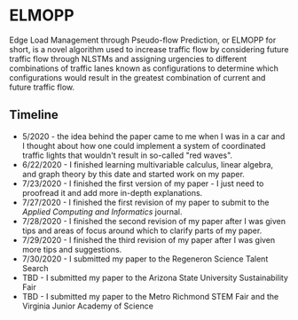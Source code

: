 # ELMOPP
Edge Load Management through Pseudo-flow Prediction, or ELMOPP for short, is a novel algorithm used to increase traffic flow by considering future traffic flow through NLSTMs and assigning urgencies to different combinations of traffic lanes known as configurations to determine which configurations would result in the greatest combination of current and future traffic flow.

## Timeline
* 5/2020 - the idea behind the paper came to me when I was in a car and I thought about how one could implement a system of coordinated traffic lights that wouldn't result in so-called "red waves".
* 6/22/2020 - I finished learning multivariable calculus, linear algebra, and graph theory by this date and started work on my paper.
* 7/23/2020 - I finished the first version of my paper - I just need to proofread it and add more in-depth explanations.
* 7/27/2020 - I finished the first revision of my paper to submit to the *Applied Computing and Informatics* journal.
* 7/28/2020 - I finished the second revision of my paper after I was given tips and areas of focus around which to clarify parts of my paper.
* 7/29/2020 - I finished the third revision of my paper after I was given more tips and suggestions.
* 7/30/2020 - I submitted my paper to the Regeneron Science Talent Search
* TBD - I submitted my paper to the Arizona State University Sustainability Fair
* TBD - I submitted my paper to the Metro Richmond STEM Fair and the Virginia Junior Academy of Science
